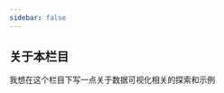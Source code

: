 ```yaml
---
sidebar: false
---
```


## 关于本栏目

我想在这个栏目下写一点关于数据可视化相关的探索和示例

<ClientOnly>
<echarts-use></echarts-use>
</ClientOnly>

<ClientOnly>
<d3-start></d3-start>
</ClientOnly>